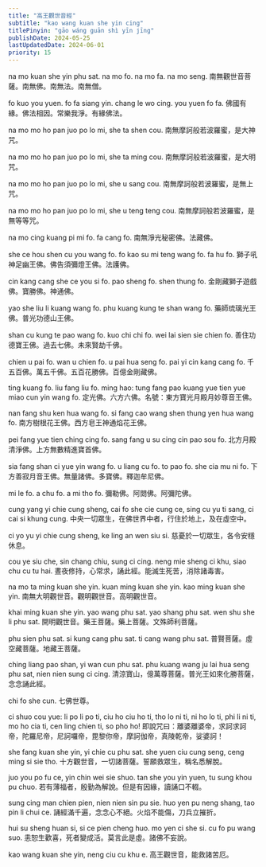 ```yaml
---
title: "高王觀世音經"
subtitle: "kao wang kuan she yin cing"
titlePinyin: "gāo wáng guān shì yīn jīng"
publishDate: 2024-05-25
lastUpdatedDate: 2024-06-01
priority: 15
---
```


na mo kuan she yin phu sat. na mo fo. na mo fa. na mo seng.
南無觀世音菩薩。南無佛。南無法。南無僧。

fo kuo you yuen. fo fa siang yin. chang le wo cing. you yuen fo fa.
佛國有緣。佛法相因。常樂我淨。有緣佛法。

na mo mo ho pan juo po lo mi, she ta shen cou.
南無摩訶般若波羅蜜，是大神咒。

na mo mo ho pan juo po lo mi, she ta ming cou.
南無摩訶般若波羅蜜，是大明咒。

na mo mo ho pan juo po lo mi, she u sang cou.
南無摩訶般若波羅蜜，是無上咒。

na mo mo ho pan juo po lo mi, she u teng teng cou.
南無摩訶般若波羅蜜，是無等等咒。

na mo cing kuang pi mi fo. fa cang fo.
南無淨光秘密佛。法藏佛。

she ce hou shen cu you wang fo. fo kao su mi teng wang fo. fa hu fo.
獅子吼神足幽王佛。佛告須彌燈王佛。法護佛。

cin kang cang she ce you si fo. pao sheng fo. shen thung fo.
金剛藏獅子遊戲佛。寶勝佛。神通佛。

yao she liu li kuang wang fo. phu kuang kung te shan wang fo.
藥師琉璃光王佛。普光功德山王佛。

shan cu kung te pao wang fo. kuo chi chi fo. wei lai sien sie chien fo.
善住功德寶王佛。過去七佛。未來賢劫千佛。

chien u pai fo. wan u chien fo. u pai hua seng fo. pai yi cin kang cang fo.
千五百佛。萬五千佛。五百花勝佛。百億金剛藏佛。

ting kuang fo. liu fang liu fo. ming hao: tung fang pao kuang yue tien yue miao cun yin wang fo.
定光佛。六方六佛。名號：東方寶光月殿月妙尊音王佛。

nan fang shu ken hua wang fo. si fang cao wang shen thung yen hua wang fo.
南方樹根花王佛。西方皂王神通焰花王佛。

pei fang yue tien ching cing fo. sang fang u su cing cin pao sou fo.
北方月殿清淨佛。上方無數精進寶首佛。

sia fang shan ci yue yin wang fo. u liang cu fo. to pao fo. she cia mu ni fo.
下方善寂月音王佛。無量諸佛。多寶佛。釋迦牟尼佛。

mi le fo. a chu fo. a mi tho fo.
彌勒佛。阿閦佛。阿彌陀佛。

cung yang yi chie cung sheng, cai fo she cie cung ce, sing cu yu ti sang, ci cai si khung cung.
中央一切眾生，在佛世界中者，行住於地上，及在虛空中。

ci yo yu yi chie cung sheng, ke ling an wen siu si.
慈憂於一切眾生，各令安穩休息。

cou ye siu che, sin chang chiu, sung ci cing. neng mie sheng ci khu, siao chu cu tu hai.
晝夜修持，心常求，誦此經。能滅生死苦，消除諸毒害。

na mo ta ming kuan she yin. kuan ming kuan she yin. kao ming kuan she yin.
南無大明觀世音。觀明觀世音。高明觀世音。

khai ming kuan she yin. yao wang phu sat. yao shang phu sat. wen shu she li phu sat.
開明觀世音。藥王菩薩。藥上菩薩。文殊師利菩薩。

phu sien phu sat. si kung cang phu sat. ti cang wang phu sat.
普賢菩薩。虛空藏菩薩。地藏王菩薩。

ching liang pao shan, yi wan cun phu sat. phu kuang wang ju lai hua seng phu sat, nien nien sung ci cing.
清涼寶山，億萬尊菩薩。普光王如來化勝菩薩，念念誦此經。

chi fo she cun.
七佛世尊。

ci shuo cou yue: li po li po ti, ciu ho ciu ho ti, tho lo ni ti, ni ho lo ti, phi li ni ti, mo ho cia ti, cen ling chien ti, so pho ho!
即說咒曰：離婆離婆帝，求訶求訶帝，陀羅尼帝，尼訶囉帝，毘黎你帝，摩訶伽帝，真陵乾帝，娑婆訶！

she fang kuan she yin, yi chie cu phu sat. she yuen ciu cung seng, ceng ming si sie tho.
十方觀世音，一切諸菩薩。誓願救眾生，稱名悉解脫。

juo you po fu ce, yin chin wei sie shuo. tan she you yin yuen, tu sung khou pu chuo.
若有薄福者，殷勤為解說。但是有因緣，讀誦口不輟。

sung cing man chien pien, nien nien sin pu sie. huo yen pu neng shang, tao pin li chui ce.
誦經滿千遍，念念心不絕。火焰不能傷，刀兵立摧折。

hui su sheng huan si, si ce pien cheng huo. mo yen ci she si. cu fo pu wang suo.
恚恕生歡喜，死者變成活。莫言此是虛。諸佛不妄說。

kao wang kuan she yin, neng ciu cu khu e.
高王觀世音，能救諸苦厄。
